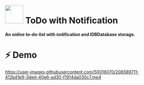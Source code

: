 <h1> <img src="https://previews.123rf.com/images/martialred/martialred1507/martialred150700920/42621171-shopping-cart-line-art-icon-for-apps-and-websites.jpg" width="60px" height="60px"> ToDo with Notification </h1>
<h4> An online to-do-list with notification and IDBDatabase storage.</h4>

<h1>⚡ Demo</h1>



https://user-images.githubusercontent.com/50016070/206589711-412bd1e9-3ded-40e6-ad30-f1914da030c7.mp4
